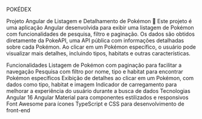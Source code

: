 POKÉDEX

Projeto Angular de Listagem e Detalhamento de Pokémon 🐾
Este projeto é uma aplicação Angular desenvolvida para exibir uma listagem de Pokémon com funcionalidades de pesquisa, filtro e paginação. Os dados são obtidos diretamente da PokeAPI, uma API pública com informações detalhadas sobre cada Pokémon. Ao clicar em um Pokémon específico, o usuário pode visualizar mais detalhes, incluindo tipos, habitats e outras características.

Funcionalidades
Listagem de Pokémon com paginação para facilitar a navegação
Pesquisa com filtro por nome, tipo e habitat para encontrar Pokémon específicos
Exibição de detalhes ao clicar em um Pokémon, com dados como tipo, habitat e imagem
Indicador de carregamento para melhorar a experiência do usuário durante a busca de dados
Tecnologias
Angular 16
Angular Material para componentes estilizados e responsivos
Font Awesome para ícones
TypeScript e CSS para desenvolvimento de front-end
